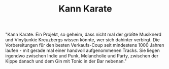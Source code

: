 ﻿---
layout: band
title: Kann Karate
website: http://www.facebook.com/KannKarateKannKarate
style: Indie Rock / Postpunk
logo: kannkarate_logo.jpg
picture: kannkarate_band.jpg
year: 2017
day: saturday
stagetime: Samstag, 08. Juli 2017, 17:00 Uhr
vimeo: 
youtube: BpFsqS867eg
spotify: spotify:album:67oFY4DtYnkJODtZL1HS0F
soudcloud: 
bandcamp: 3155202883
flickr: 
---
"Kann Karate. Ein Projekt, so geheim, dass nicht mal der größte Musiknerd und Vinyljunkie Kreuzbergs wissen könnte, wer sich dahinter verbirgt. Die Vorbereitungen für den besten Verkaufs-Coup seit mindestens 1000 Jahren laufen - mit gerade mal einer handvoll aufgenommenen Tracks. Sie liegen irgendwo zwischen Indie und Punk, Melancholie und Party, zwischen der Kippe danach und dem Gin mit Tonic in der Bar nebenan."